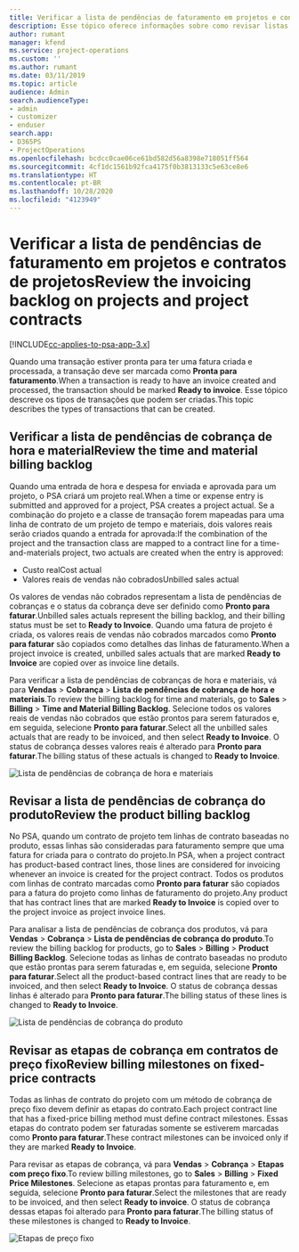 ```yaml
---
title: Verificar a lista de pendências de faturamento em projetos e contratos de projetos
description: Esse tópico oferece informações sobre como revisar listas de pendências de horas, despesas e produtos, além de marcá-las como prontas para faturamento.
author: rumant
manager: kfend
ms.service: project-operations
ms.custom: ''
ms.author: rumant
ms.date: 03/11/2019
ms.topic: article
audience: Admin
search.audienceType:
- admin
- customizer
- enduser
search.app:
- D365PS
- ProjectOperations
ms.openlocfilehash: bcdcc0cae06ce61bd582d56a8398e718051ff564
ms.sourcegitcommit: 4cf1dc1561b92fca4175f0b3813133c5e63ce8e6
ms.translationtype: HT
ms.contentlocale: pt-BR
ms.lasthandoff: 10/28/2020
ms.locfileid: "4123949"
---
```

# <a name="review-the-invoicing-backlog-on-projects-and-project-contracts"></a><span data-ttu-id="8da33-103">Verificar a lista de pendências de faturamento em projetos e contratos de projetos</span><span class="sxs-lookup"><span data-stu-id="8da33-103">Review the invoicing backlog on projects and project contracts</span></span>

[!INCLUDE[cc-applies-to-psa-app-3.x](../includes/cc-applies-to-psa-app-3x.md)]

<span data-ttu-id="8da33-104">Quando uma transação estiver pronta para ter uma fatura criada e processada, a transação deve ser marcada como **Pronta para faturamento**.</span><span class="sxs-lookup"><span data-stu-id="8da33-104">When a transaction is ready to have an invoice created and processed, the transaction should be marked **Ready to invoice**.</span></span> <span data-ttu-id="8da33-105">Esse tópico descreve os tipos de transações que podem ser criadas.</span><span class="sxs-lookup"><span data-stu-id="8da33-105">This topic describes the types of transactions that can be created.</span></span>

## <a name="review-the-time-and-material-billing-backlog"></a><span data-ttu-id="8da33-106">Verificar a lista de pendências de cobrança de hora e material</span><span class="sxs-lookup"><span data-stu-id="8da33-106">Review the time and material billing backlog</span></span>

<span data-ttu-id="8da33-107">Quando uma entrada de hora e despesa for enviada e aprovada para um projeto, o PSA criará um projeto real.</span><span class="sxs-lookup"><span data-stu-id="8da33-107">When a time or expense entry is submitted and approved for a project, PSA creates a project actual.</span></span> <span data-ttu-id="8da33-108">Se a combinação do projeto e a classe de transação forem mapeadas para uma linha de contrato de um projeto de tempo e materiais, dois valores reais serão criados quando a entrada for aprovada:</span><span class="sxs-lookup"><span data-stu-id="8da33-108">If the combination of the project and the transaction class are mapped to a contract line for a time-and-materials project, two actuals are created when the entry is approved:</span></span>

- <span data-ttu-id="8da33-109">Custo real</span><span class="sxs-lookup"><span data-stu-id="8da33-109">Cost actual</span></span> 
- <span data-ttu-id="8da33-110">Valores reais de vendas não cobrados</span><span class="sxs-lookup"><span data-stu-id="8da33-110">Unbilled sales actual</span></span>

<span data-ttu-id="8da33-111">Os valores de vendas não cobrados representam a lista de pendências de cobranças e o status da cobrança deve ser definido como **Pronto para faturar**.</span><span class="sxs-lookup"><span data-stu-id="8da33-111">Unbilled sales actuals represent the billing backlog, and their billing status must be set to **Ready to Invoice**.</span></span> <span data-ttu-id="8da33-112">Quando uma fatura de projeto é criada, os valores reais de vendas não cobrados marcados como **Pronto para faturar** são copiados como detalhes das linhas de faturamento.</span><span class="sxs-lookup"><span data-stu-id="8da33-112">When a project invoice is created, unbilled sales actuals that are marked **Ready to Invoice** are copied over as invoice line details.</span></span>

<span data-ttu-id="8da33-113">Para verificar a lista de pendências de cobranças de hora e materiais, vá para **Vendas** \> **Cobrança** \> **Lista de pendências de cobrança de hora e materiais**.</span><span class="sxs-lookup"><span data-stu-id="8da33-113">To review the billing backlog for time and materials, go to **Sales** \> **Billing** \> **Time and Material Billing Backlog**.</span></span> <span data-ttu-id="8da33-114">Selecione todos os valores reais de vendas não cobrados que estão prontos para serem faturados e, em seguida, selecione **Pronto para faturar**.</span><span class="sxs-lookup"><span data-stu-id="8da33-114">Select all the unbilled sales actuals that are ready to be invoiced, and then select **Ready to Invoice**.</span></span> <span data-ttu-id="8da33-115">O status de cobrança desses valores reais é alterado para **Pronto para faturar**.</span><span class="sxs-lookup"><span data-stu-id="8da33-115">The billing status of these actuals is changed to **Ready to Invoice**.</span></span>

![Lista de pendências de cobrança de hora e materiais](media/TMBacklog.png)

## <a name="review-the-product-billing-backlog"></a><span data-ttu-id="8da33-117">Revisar a lista de pendências de cobrança do produto</span><span class="sxs-lookup"><span data-stu-id="8da33-117">Review the product billing backlog</span></span>

<span data-ttu-id="8da33-118">No PSA, quando um contrato de projeto tem linhas de contrato baseadas no produto, essas linhas são consideradas para faturamento sempre que uma fatura for criada para o contrato do projeto.</span><span class="sxs-lookup"><span data-stu-id="8da33-118">In PSA, when a project contract has product-based contract lines, those lines are considered for invoicing whenever an invoice is created for the project contract.</span></span> <span data-ttu-id="8da33-119">Todos os produtos com linhas de contrato marcadas como **Pronto para faturar** são copiados para a fatura do projeto como linhas de faturamento do projeto.</span><span class="sxs-lookup"><span data-stu-id="8da33-119">Any product that has contract lines that are marked **Ready to Invoice** is copied over to the project invoice as project invoice lines.</span></span>

<span data-ttu-id="8da33-120">Para analisar a lista de pendências de cobrança dos produtos, vá para **Vendas** \> **Cobrança** \> **Lista de pendências de cobrança do produto**.</span><span class="sxs-lookup"><span data-stu-id="8da33-120">To review the billing backlog for products, go to **Sales** \> **Billing** \> **Product Billing Backlog**.</span></span> <span data-ttu-id="8da33-121">Selecione todas as linhas de contrato baseadas no produto que estão prontas para serem faturadas e, em seguida, selecione **Pronto para faturar**.</span><span class="sxs-lookup"><span data-stu-id="8da33-121">Select all the product-based contract lines that are ready to be invoiced, and then select **Ready to Invoice**.</span></span> <span data-ttu-id="8da33-122">O status de cobrança dessas linhas é alterado para **Pronto para faturar**.</span><span class="sxs-lookup"><span data-stu-id="8da33-122">The billing status of these lines is changed to **Ready to Invoice**.</span></span>

![Lista de pendências de cobrança do produto](media/ProductBacklog.png)

## <a name="review-billing-milestones-on-fixed-price-contracts"></a><span data-ttu-id="8da33-124">Revisar as etapas de cobrança em contratos de preço fixo</span><span class="sxs-lookup"><span data-stu-id="8da33-124">Review billing milestones on fixed-price contracts</span></span>

<span data-ttu-id="8da33-125">Todas as linhas de contrato do projeto com um método de cobrança de preço fixo devem definir as etapas do contrato.</span><span class="sxs-lookup"><span data-stu-id="8da33-125">Each project contract line that has a fixed-price billing method must define contract milestones.</span></span> <span data-ttu-id="8da33-126">Essas etapas do contrato podem ser faturadas somente se estiverem marcadas como **Pronto para faturar**.</span><span class="sxs-lookup"><span data-stu-id="8da33-126">These contract milestones can be invoiced only if they are marked **Ready to Invoice**.</span></span> 

<span data-ttu-id="8da33-127">Para revisar as etapas de cobrança, vá para **Vendas** \> **Cobrança** \> **Etapas com preço fixo**.</span><span class="sxs-lookup"><span data-stu-id="8da33-127">To review billing milestones, go to **Sales** \> **Billing** \> **Fixed Price Milestones**.</span></span> <span data-ttu-id="8da33-128">Selecione as etapas prontas para faturamento e, em seguida, selecione **Pronto para faturar**.</span><span class="sxs-lookup"><span data-stu-id="8da33-128">Select the milestones that are ready to be invoiced, and then select **Ready to invoice**.</span></span> <span data-ttu-id="8da33-129">O status de cobrança dessas etapas foi alterado para **Pronto para faturar**.</span><span class="sxs-lookup"><span data-stu-id="8da33-129">The billing status of these milestones is changed to **Ready to Invoice**.</span></span>

![Etapas de preço fixo](media/FPBacklog.png)
